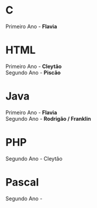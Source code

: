 # C

Primeiro Ano - <b> Flavia </b>

# HTML

Primeiro Ano - <b> Cleytão </b> <br>
Segundo Ano - <b> Piscão </b> 

# Java

Primeiro Ano - <b> Flavia </b> <br> 
Segundo Ano - <b> Rodrigão / Franklin </b>

# PHP

Segundo Ano - Cleytão

# Pascal

Segundo Ano - 
